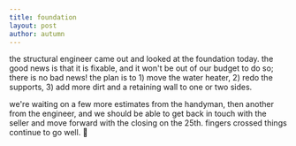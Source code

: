 ```yaml
---
title: foundation
layout: post
author: autumn
---
```


the structural engineer came out and looked at the foundation today. the good news is that it is fixable, and it won't be out of our budget to do so; there is no bad news! the plan is to 1) move the water heater, 2) redo the supports, 3) add more dirt and a retaining wall to one or two sides.

we're waiting on a few more estimates from the handyman, then another from the engineer, and we should be able to get back in touch with the seller and move forward with the closing on the 25th. fingers crossed things continue to go well. 🤞
